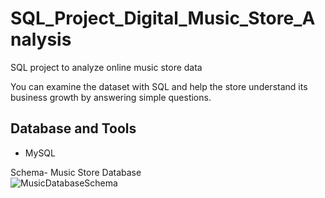 # SQL_Project_Digital_Music_Store_Analysis
SQL project to analyze online music store data

You can examine the dataset with SQL and help the store understand its business growth by answering simple questions.


## Database and Tools
* MySQL

Schema- Music Store Database  
![MusicDatabaseSchema](https://user-images.githubusercontent.com/112153548/213707717-bfc9f479-52d9-407b-99e1-e94db7ae10a3.png)
